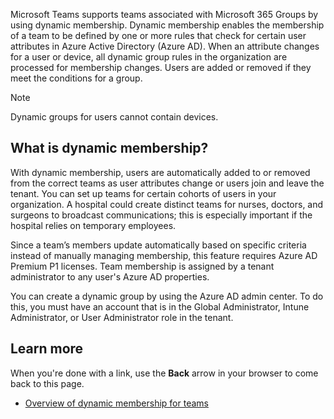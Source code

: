 Microsoft Teams supports teams associated with Microsoft 365 Groups by using dynamic membership. Dynamic membership enables the membership of a team to be defined by one or more rules that check for certain user attributes in Azure Active Directory (Azure AD). When an attribute changes for a user or device, all dynamic group rules in the organization are processed for membership changes. Users are added or removed if they meet the conditions for a group.

> [!NOTE]
> Dynamic groups for users cannot contain devices.

## What is dynamic membership?

With dynamic membership, users are automatically added to or removed from the correct teams as user attributes change or users join and leave the tenant. You can set up teams for certain cohorts of users in your organization. A hospital could create distinct teams for nurses, doctors, and surgeons to broadcast communications; this is especially important if the hospital relies on temporary employees.

Since a team’s members update automatically based on specific criteria instead of manually managing membership, this feature requires Azure AD Premium P1 licenses. Team membership is assigned by a tenant administrator to any user's Azure AD properties.

You can create a dynamic group by using the Azure AD admin center. To do this, you must have an account that is in the Global Administrator, Intune Administrator, or User Administrator role in the tenant.

## Learn more

When you're done with a link, use the **Back** arrow in your browser to come back to this page.

- [Overview of dynamic membership for teams](/MicrosoftTeams/dynamic-memberships)
